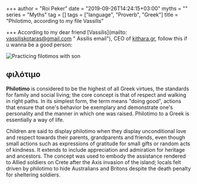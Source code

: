 +++
author = "Roi Peker"
date = "2019-09-26T14:24:15+03:00"
myths = ""
series = "Myths"
tag = []
tags = ["language", "Proverb", "Greek"]
title = "Philotimo, according to my file Vassilis"

+++
According to my dear friend [Vassilis](mailto: vassiliskotaras@gmail.com " Assilis email"), CEO of [kithara.gr](Http://www.kithara.gr/ "Kithara website"), follow this if u wanna be a good person:

![](/v1569497746/mitologia/53DCB32D-C982-457C-AEA5-A5FFD30023B5_dcuiyp.jpg "Practicing filotimos with son")

## φιλότιμο

**Philotimo** is considered to be the highest of all Greek virtues, the standards for family and social living; the core concept is that of respect and walking in right paths. In its simplest form, the term means "doing good", actions that ensure that one's behavior be exemplary and demonstrate one's personality and the manner in which one was raised. Philotimo to a Greek is essentially a way of life.

Children are said to display philotimo when they display unconditional love and respect towards their parents, grandparents and friends, even though small actions such as expressions of gratitude for small gifts or random acts of kindness. It extends to include appreciation and admiration for heritage and ancestors. The concept was used to embody the assistance rendered to Allied soldiers on Crete after the Axis invasion of the island; locals felt driven by philotimo to hide Australians and Britons despite the death penalty for sheltering soldiers.
